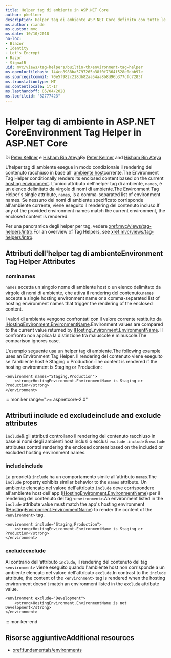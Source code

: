```yaml
---
title: Helper tag di ambiente in ASP.NET Core
author: pkellner
description: Helper tag di ambiente ASP.NET Core definito con tutte le proprietà
ms.author: riande
ms.custom: mvc
ms.date: 10/10/2018
no-loc:
- Blazor
- Identity
- Let's Encrypt
- Razor
- SignalR
uid: mvc/views/tag-helpers/builtin-th/environment-tag-helper
ms.openlocfilehash: 144cc8988ba5797265b38f0f7364f528e0dbb97e
ms.sourcegitcommit: 70e5f982c218db82aa54aa8b8d96b377cfc7283f
ms.translationtype: MT
ms.contentlocale: it-IT
ms.lasthandoff: 05/04/2020
ms.locfileid: "82777423"
---
```

# <a name="environment-tag-helper-in-aspnet-core"></a><span data-ttu-id="4d4af-103">Helper tag di ambiente in ASP.NET Core</span><span class="sxs-lookup"><span data-stu-id="4d4af-103">Environment Tag Helper in ASP.NET Core</span></span>

<span data-ttu-id="4d4af-104">Di [Peter Kellner](https://peterkellner.net) e [Hisham Bin Ateya](https://twitter.com/hishambinateya)</span><span class="sxs-lookup"><span data-stu-id="4d4af-104">By [Peter Kellner](https://peterkellner.net) and [Hisham Bin Ateya](https://twitter.com/hishambinateya)</span></span>

<span data-ttu-id="4d4af-105">L'helper tag di ambiente esegue in modo condizionale il rendering del contenuto racchiuso in base all' [ambiente host](xref:fundamentals/environments)corrente.</span><span class="sxs-lookup"><span data-stu-id="4d4af-105">The Environment Tag Helper conditionally renders its enclosed content based on the current [hosting environment](xref:fundamentals/environments).</span></span> <span data-ttu-id="4d4af-106">L'unico attributo dell'helper tag di ambiente, `names`, è un elenco delimitato da virgole di nomi di ambiente.</span><span class="sxs-lookup"><span data-stu-id="4d4af-106">The Environment Tag Helper's single attribute, `names`, is a comma-separated list of environment names.</span></span> <span data-ttu-id="4d4af-107">Se nessuno dei nomi di ambiente specificato corrisponde all'ambiente corrente, viene eseguito il rendering del contenuto incluso.</span><span class="sxs-lookup"><span data-stu-id="4d4af-107">If any of the provided environment names match the current environment, the enclosed content is rendered.</span></span>

<span data-ttu-id="4d4af-108">Per una panoramica degli helper per tag, vedere <xref:mvc/views/tag-helpers/intro>.</span><span class="sxs-lookup"><span data-stu-id="4d4af-108">For an overview of Tag Helpers, see <xref:mvc/views/tag-helpers/intro>.</span></span>

## <a name="environment-tag-helper-attributes"></a><span data-ttu-id="4d4af-109">Attributi dell'helper tag di ambiente</span><span class="sxs-lookup"><span data-stu-id="4d4af-109">Environment Tag Helper Attributes</span></span>

### <a name="names"></a><span data-ttu-id="4d4af-110">nomi</span><span class="sxs-lookup"><span data-stu-id="4d4af-110">names</span></span>

<span data-ttu-id="4d4af-111">`names` accetta un singolo nome di ambiente host o un elenco delimitato da virgole di nomi di ambiente, che attiva il rendering del contenuto.</span><span class="sxs-lookup"><span data-stu-id="4d4af-111">`names` accepts a single hosting environment name or a comma-separated list of hosting environment names that trigger the rendering of the enclosed content.</span></span>

<span data-ttu-id="4d4af-112">I valori di ambiente vengono confrontati con il valore corrente restituito da [IHostingEnvironment.EnvironmentName](xref:Microsoft.AspNetCore.Hosting.IHostingEnvironment.EnvironmentName*).</span><span class="sxs-lookup"><span data-stu-id="4d4af-112">Environment values are compared to the current value returned by [IHostingEnvironment.EnvironmentName](xref:Microsoft.AspNetCore.Hosting.IHostingEnvironment.EnvironmentName*).</span></span> <span data-ttu-id="4d4af-113">Il confronto non applica la distinzione tra maiuscole e minuscole.</span><span class="sxs-lookup"><span data-stu-id="4d4af-113">The comparison ignores case.</span></span>

<span data-ttu-id="4d4af-114">L'esempio seguente usa un helper tag di ambiente.</span><span class="sxs-lookup"><span data-stu-id="4d4af-114">The following example uses an Environment Tag Helper.</span></span> <span data-ttu-id="4d4af-115">Il rendering del contenuto viene eseguito se l'ambiente host è Staging o Production:</span><span class="sxs-lookup"><span data-stu-id="4d4af-115">The content is rendered if the hosting environment is Staging or Production:</span></span>

```cshtml
<environment names="Staging,Production">
    <strong>HostingEnvironment.EnvironmentName is Staging or Production</strong>
</environment>
```

::: moniker range=">= aspnetcore-2.0"

## <a name="include-and-exclude-attributes"></a><span data-ttu-id="4d4af-116">Attributi include ed exclude</span><span class="sxs-lookup"><span data-stu-id="4d4af-116">include and exclude attributes</span></span>

<span data-ttu-id="4d4af-117">`include`& gli attributi controllano il rendering del contenuto racchiuso in base ai nomi degli ambienti host inclusi o esclusi `exclude` .</span><span class="sxs-lookup"><span data-stu-id="4d4af-117">`include` & `exclude` attributes control rendering the enclosed content based on the included or excluded hosting environment names.</span></span>

### <a name="include"></a><span data-ttu-id="4d4af-118">include</span><span class="sxs-lookup"><span data-stu-id="4d4af-118">include</span></span>

<span data-ttu-id="4d4af-119">La proprietà `include` ha un comportamento simile all'attributo `names`.</span><span class="sxs-lookup"><span data-stu-id="4d4af-119">The `include` property exhibits similar behavior to the `names` attribute.</span></span> <span data-ttu-id="4d4af-120">Un ambiente elencato nel valore dell'attributo `include` deve corrispondere all'ambiente host dell'app ([IHostingEnvironment.EnvironmentName](xref:Microsoft.AspNetCore.Hosting.IHostingEnvironment.EnvironmentName*)) per il rendering del contenuto del tag `<environment>`.</span><span class="sxs-lookup"><span data-stu-id="4d4af-120">An environment listed in the `include` attribute value must match the app's hosting environment ([IHostingEnvironment.EnvironmentName](xref:Microsoft.AspNetCore.Hosting.IHostingEnvironment.EnvironmentName*)) to render the content of the `<environment>` tag.</span></span>

```cshtml
<environment include="Staging,Production">
    <strong>HostingEnvironment.EnvironmentName is Staging or Production</strong>
</environment>
```

### <a name="exclude"></a><span data-ttu-id="4d4af-121">exclude</span><span class="sxs-lookup"><span data-stu-id="4d4af-121">exclude</span></span>

<span data-ttu-id="4d4af-122">Al contrario dell'attributo `include`, il rendering del contenuto del tag `<environment>` viene eseguito quando l'ambiente host non corrisponde a un ambiente elencato nel valore dell'attributo `exclude`.</span><span class="sxs-lookup"><span data-stu-id="4d4af-122">In contrast to the `include` attribute, the content of the `<environment>` tag is rendered when the hosting environment doesn't match an environment listed in the `exclude` attribute value.</span></span>

```cshtml
<environment exclude="Development">
    <strong>HostingEnvironment.EnvironmentName is not Development</strong>
</environment>
```

::: moniker-end

## <a name="additional-resources"></a><span data-ttu-id="4d4af-123">Risorse aggiuntive</span><span class="sxs-lookup"><span data-stu-id="4d4af-123">Additional resources</span></span>

* <xref:fundamentals/environments>
